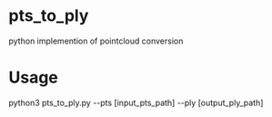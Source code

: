 # pts_to_ply
python implemention of pointcloud conversion

# Usage
python3 pts_to_ply.py --pts [input_pts_path] --ply [output_ply_path]
